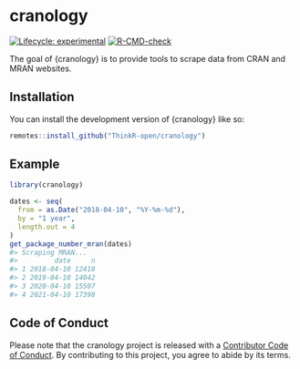 
<!-- README.md is generated from README.Rmd. Please edit that file -->

# cranology

<!-- badges: start -->

[![Lifecycle:
experimental](https://img.shields.io/badge/lifecycle-experimental-orange.svg)](https://lifecycle.r-lib.org/articles/stages.html#experimental)
[![R-CMD-check](https://github.com/ThinkR-open/cranology/actions/workflows/R-CMD-check.yaml/badge.svg)](https://github.com/ThinkR-open/cranology/actions/workflows/R-CMD-check.yaml)
<!-- badges: end -->

The goal of {cranology} is to provide tools to scrape data from CRAN and
MRAN websites.

## Installation

You can install the development version of {cranology} like so:

``` r
remotes::install_github("ThinkR-open/cranology")
```

## Example

``` r
library(cranology)
```

``` r
dates <- seq(
  from = as.Date("2018-04-10", "%Y-%m-%d"), 
  by = "1 year", 
  length.out = 4
)
get_package_number_mran(dates)
#> Scraping MRAN...
#>         date     n
#> 1 2018-04-10 12418
#> 2 2019-04-10 14042
#> 3 2020-04-10 15507
#> 4 2021-04-10 17398
```

## Code of Conduct

Please note that the cranology project is released with a [Contributor
Code of
Conduct](https://contributor-covenant.org/version/2/0/CODE_OF_CONDUCT.html).
By contributing to this project, you agree to abide by its terms.
